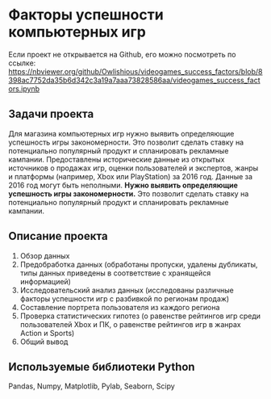 # Факторы успешности компьютерных игр
Если проект не открывается на Github, его можно посмотреть по ссылке: https://nbviewer.org/github/Owlishious/videogames_success_factors/blob/8398ac7752da35b6d342c3a19a7aaa73828586aa/videogames_success_factors.ipynb

## Задачи проекта
Для магазина компьютерных игр нужно выявить определяющие успешность игры закономерности. Это позволит сделать ставку на потенциально популярный продукт и спланировать рекламные кампании.
Предоставлены исторические данные из открытых источников о продажах игр, оценки пользователей и экспертов, жанры и платформы (например, Xbox или PlayStation) за 2016 год. Данные за 2016 год могут быть неполными. **Нужно выявить определяющие успешность игры закономерности.** Это позволит сделать ставку на потенциально популярный продукт и спланировать рекламные кампании.

## Описание проекта
1. Обзор данных
2. Предобработка данных (обработаны пропуски, удалены дубликаты, типы данных приведены в соответствие с хранящейся информацией)
3. Исследовательский анализ данных (исследованы различные факторы успешности игр с разбивкой по регионам продаж)
4. Составление портрета пользователя из каждого региона
5. Проверка статистических гипотез (о равенстве рейтингов игр среди пользователей Xbox и ПК, о равенстве рейтингов игр в жанрах Action и Sports)
6. Общий вывод

## Используемые библиотеки Python
Pandas, Numpy, Matplotlib, Pylab, Seaborn, Scipy


